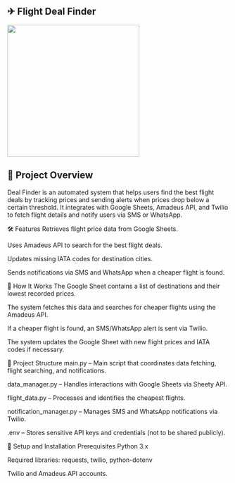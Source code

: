 ## ✈ Flight Deal Finder<br>



<img src = "https://github.com/user-attachments/assets/19f86d80-8064-40e0-bb92-c08adb12da2b" width ="300"><br>
## 📌 Project Overview


 Deal Finder is an automated system that helps users find the best flight deals by tracking prices and sending alerts when prices drop below a certain threshold. It integrates with Google Sheets, Amadeus API, and Twilio to fetch flight details and notify users via SMS or WhatsApp.

🛠 Features
Retrieves flight price data from Google Sheets.

Uses Amadeus API to search for the best flight deals.

Updates missing IATA codes for destination cities.

Sends notifications via SMS and WhatsApp when a cheaper flight is found.

🚀 How It Works
The Google Sheet contains a list of destinations and their lowest recorded prices.

The system fetches this data and searches for cheaper flights using the Amadeus API.

If a cheaper flight is found, an SMS/WhatsApp alert is sent via Twilio.

The system updates the Google Sheet with new flight prices and IATA codes if necessary.

📂 Project Structure
main.py – Main script that coordinates data fetching, flight searching, and notifications.

data_manager.py – Handles interactions with Google Sheets via Sheety API.

flight_data.py – Processes and identifies the cheapest flights.

notification_manager.py – Manages SMS and WhatsApp notifications via Twilio.

.env – Stores sensitive API keys and credentials (not to be shared publicly).

🔧 Setup and Installation
Prerequisites
Python 3.x

Required libraries: requests, twilio, python-dotenv

Twilio and Amadeus API accounts.
